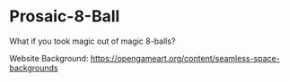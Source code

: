 # Prosaic-8-Ball
What if you took magic out of magic 8-balls?

Website Background: https://opengameart.org/content/seamless-space-backgrounds
